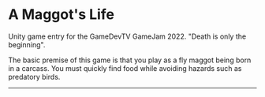# A Maggot's Life

<p>Unity game entry for the GameDevTV GameJam 2022. "Death is only the beginning".</p>
<p>The basic premise of this game is that you play as a fly maggot being born in a carcass.
  You must quickly find food while avoiding hazards such as predatory birds.</p>
  <hr>

